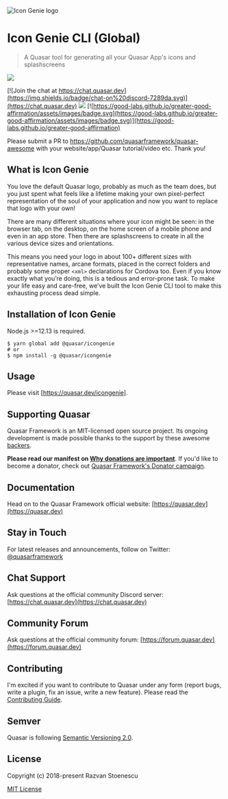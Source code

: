 ![Icon Genie logo](https://cdn.quasar.dev/img/iconfactory.png)

# Icon Genie CLI (Global)

> A Quasar tool for generating all your Quasar App's icons and splashscreens

<img src="https://img.shields.io/npm/v/%40quasar/icongenie.svg?label=@quasar/icongenie">

[![Join the chat at https://chat.quasar.dev](https://img.shields.io/badge/chat-on%20discord-7289da.svg)](https://chat.quasar.dev)
<a href="https://forum.quasar.dev" target="_blank"><img src="https://img.shields.io/badge/community-forum-brightgreen.svg"></a>
[![https://good-labs.github.io/greater-good-affirmation/assets/images/badge.svg](https://good-labs.github.io/greater-good-affirmation/assets/images/badge.svg)](https://good-labs.github.io/greater-good-affirmation)

Please submit a PR to https://github.com/quasarframework/quasar-awesome with your website/app/Quasar tutorial/video etc. Thank you!

## What is Icon Genie

You love the default Quasar logo, probably as much as the team does, but you just spent what feels like a lifetime making your own pixel-perfect representation of the soul of your application and now you want to replace that logo with your own!

There are many different situations where your icon might be seen: in the browser tab, on the desktop, on the home screen of a mobile phone and even in an app store. Then there are splashscreens to create in all the various device sizes and orientations.

This means you need your logo in about 100+ different sizes with representative names, arcane formats, placed in the correct folders and probably some proper `<xml>` declarations for Cordova too. Even if you know exactly what you’re doing, this is a tedious and error-prone task. To make your life easy and care-free, we’ve built the Icon Genie CLI tool to make this exhausting process dead simple.

## Installation of Icon Genie

Node.js >=12.13 is required.

```
$ yarn global add @quasar/icongenie
# or
$ npm install -g @quasar/icongenie
```

## Usage

Please visit [https://quasar.dev/icongenie].

## Supporting Quasar
Quasar Framework is an MIT-licensed open source project. Its ongoing development is made possible thanks to the support by these awesome [backers](https://github.com/rstoenescu/quasar-framework/blob/dev/backers.md).

**Please read our manifest on [Why donations are important](https://quasar.dev/why-donate)**. If you'd like to become a donator, check out [Quasar Framework's Donator campaign](https://donate.quasar.dev).

## Documentation

Head on to the Quasar Framework official website: [https://quasar.dev](https://quasar.dev)

## Stay in Touch

For latest releases and announcements, follow on Twitter: [@quasarframework](https://twitter.com/quasarframework)

## Chat Support

Ask questions at the official community Discord server: [https://chat.quasar.dev](https://chat.quasar.dev)

## Community Forum

Ask questions at the official community forum: [https://forum.quasar.dev](https://forum.quasar.dev)

## Contributing

I'm excited if you want to contribute to Quasar under any form (report bugs, write a plugin, fix an issue, write a new feature). Please read the [Contributing Guide](../CONTRIBUTING.md).

## Semver
Quasar is following [Semantic Versioning 2.0](https://semver.org/).

## License

Copyright (c) 2018-present Razvan Stoenescu

[MIT License](http://en.wikipedia.org/wiki/MIT_License)

